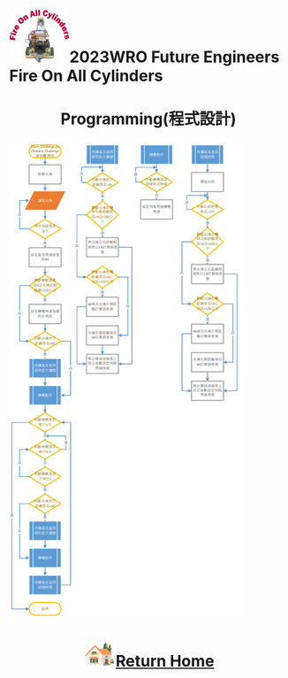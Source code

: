 ![LOGO](../../other/img/logo.png)2023WRO Future Engineers Fire On All Cylinders  
====
# <div align="center">Programming(程式設計)</div> 

![Open Challenge_flowchart](./img/OpenChallenge_flowchart.png)

# <div align="center">![HOME](../../other/img/Home.png)[Return Home](../../)</div> 